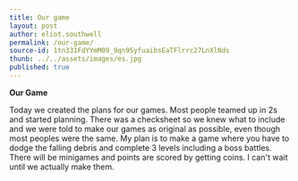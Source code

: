 ```yaml
---
title: Our game
layout: post
author: eliot.southwell
permalink: /our-game/
source-id: 1tn331FdYYmM09_9qn95yfuaibsEaTFlrrc27LnXlNds
thunb: ../../assets/images/es.jpg
published: true
---
```

**Our Game**

Today we created the plans for our games. Most people teamed up in 2s and started planning. There was a checksheet so we knew what to include and we were told to make our games as original as possible, even though most peoples were the same. My plan is to make a game where you have to dodge the falling debris and complete 3 levels including a boss battles. There will be minigames and points are scored by getting coins. I can't wait until we actually make them.


